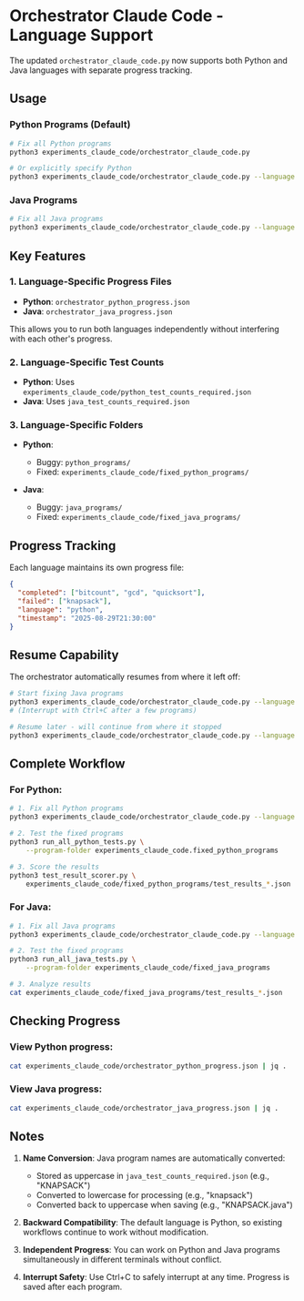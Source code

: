 # Orchestrator Claude Code - Language Support

The updated `orchestrator_claude_code.py` now supports both Python and Java languages with separate progress tracking.

## Usage

### Python Programs (Default)
```bash
# Fix all Python programs
python3 experiments_claude_code/orchestrator_claude_code.py

# Or explicitly specify Python
python3 experiments_claude_code/orchestrator_claude_code.py --language python
```

### Java Programs
```bash
# Fix all Java programs
python3 experiments_claude_code/orchestrator_claude_code.py --language java
```

## Key Features

### 1. Language-Specific Progress Files
- **Python**: `orchestrator_python_progress.json`
- **Java**: `orchestrator_java_progress.json`

This allows you to run both languages independently without interfering with each other's progress.

### 2. Language-Specific Test Counts
- **Python**: Uses `experiments_claude_code/python_test_counts_required.json`
- **Java**: Uses `java_test_counts_required.json`

### 3. Language-Specific Folders
- **Python**:
  - Buggy: `python_programs/`
  - Fixed: `experiments_claude_code/fixed_python_programs/`
  
- **Java**:
  - Buggy: `java_programs/`
  - Fixed: `experiments_claude_code/fixed_java_programs/`

## Progress Tracking

Each language maintains its own progress file:

```json
{
  "completed": ["bitcount", "gcd", "quicksort"],
  "failed": ["knapsack"],
  "language": "python",
  "timestamp": "2025-08-29T21:30:00"
}
```

## Resume Capability

The orchestrator automatically resumes from where it left off:

```bash
# Start fixing Java programs
python3 experiments_claude_code/orchestrator_claude_code.py --language java
# (Interrupt with Ctrl+C after a few programs)

# Resume later - will continue from where it stopped
python3 experiments_claude_code/orchestrator_claude_code.py --language java
```

## Complete Workflow

### For Python:
```bash
# 1. Fix all Python programs
python3 experiments_claude_code/orchestrator_claude_code.py --language python

# 2. Test the fixed programs
python3 run_all_python_tests.py \
    --program-folder experiments_claude_code.fixed_python_programs

# 3. Score the results
python3 test_result_scorer.py \
    experiments_claude_code/fixed_python_programs/test_results_*.json
```

### For Java:
```bash
# 1. Fix all Java programs
python3 experiments_claude_code/orchestrator_claude_code.py --language java

# 2. Test the fixed programs
python3 run_all_java_tests.py \
    --program-folder experiments_claude_code/fixed_java_programs

# 3. Analyze results
cat experiments_claude_code/fixed_java_programs/test_results_*.json
```

## Checking Progress

### View Python progress:
```bash
cat experiments_claude_code/orchestrator_python_progress.json | jq .
```

### View Java progress:
```bash
cat experiments_claude_code/orchestrator_java_progress.json | jq .
```

## Notes

1. **Name Conversion**: Java program names are automatically converted:
   - Stored as uppercase in `java_test_counts_required.json` (e.g., "KNAPSACK")
   - Converted to lowercase for processing (e.g., "knapsack")
   - Converted back to uppercase when saving (e.g., "KNAPSACK.java")

2. **Backward Compatibility**: The default language is Python, so existing workflows continue to work without modification.

3. **Independent Progress**: You can work on Python and Java programs simultaneously in different terminals without conflict.

4. **Interrupt Safety**: Use Ctrl+C to safely interrupt at any time. Progress is saved after each program.